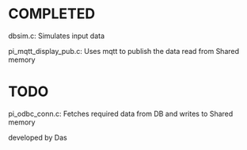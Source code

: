 # COMPLETED

dbsim.c: Simulates input data

pi_mqtt_display_pub.c: Uses mqtt to publish the data read from Shared memory

# TODO
pi_odbc_conn.c: Fetches required data from DB and writes to Shared memory


developed by Das
